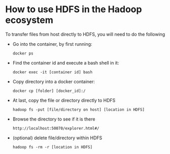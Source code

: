 # How to use HDFS in the Hadoop ecosystem

To transfer files from host directly to HDFS, you will need to do the following
    
- Go into the container, by first running:
    ```
    docker ps
    ```
- Find the container id and execute a bash shell in it:
    ```
    docker exec -it [container id] bash
    ```
- Copy directory into a docker container:
    ```
    docker cp [folder] [docker_id]:/ 
    ```
- At last, copy the file or directory directly to HDFS
    ```
    hadoop fs -put [file/directory on host] [location in HDFS]
    ```
- Browse the directory to see if it is there
    ```
    http://localhost:50070/explorer.html#/
    ```
- (optional) delete file/directory within HDFS
    ```
    hadoop fs -rm -r [location in HDFS]
    ```